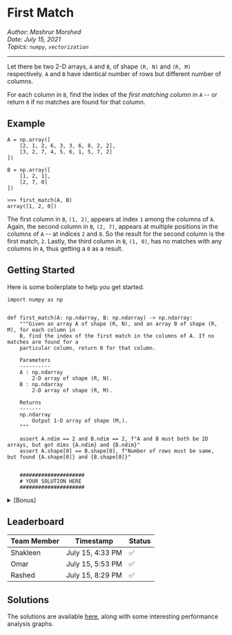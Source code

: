 # First Match

*Author: Mashrur Morshed* <br>
*Date: July 15, 2021* <br>
*Topics: `numpy`, `vectorization`*

---

Let there be two 2-D arrays, `A` and `B`, of shape `(R, N)` and `(R, M)` respectively. `A` and `B` have identical number of rows but different number of columns.

For each column in `B`, find the index of the *first matching column* in `A` -- or return `0` if no matches are found for that column.

## Example

```
A = np.array([
    [2, 1, 2, 6, 3, 3, 6, 8, 2, 2],
    [3, 2, 7, 4, 5, 6, 1, 5, 7, 2]
])

B = np.array([
    [1, 2, 1],
    [2, 7, 0]
])

>>> first_match(A, B)
array([1, 2, 0])
```

The first column in `B`, `(1, 2)`, appears at index `1` among the columns of `A`. Again, the second column in `B`, `(2, 7)`, appears at multiple positions in the columns of `A` -- at indices `2` and `8`. So the result for the second column is the first match, `2`. Lastly, the third column in `B`, `(1, 0)`, has no matches with any columns in `A`, thus getting a `0` as a result.



## Getting Started

Here is some boilerplate to help you get started.

```
import numpy as np


def first_match(A: np.ndarray, B: np.ndarray) -> np.ndarray:
    """Given an array A of shape (R, N), and an array B of shape (R, M), for each column in
    B, find the index of the first match in the columns of A. If no matches are found for a
    particular column, return 0 for that column.

    Parameters
    ----------
    A : np.ndarray
        2-D array of shape (R, N).
    B : np.ndarray
        2-D array of shape (R, M).

    Returns
    -------
    np.ndarray
        Output 1-D array of shape (M,).
    """

    assert A.ndim == 2 and B.ndim == 2, f"A and B must both be 2D arrays, but got dims {A.ndim} and {B.ndim}"
    assert A.shape[0] == B.shape[0], f"Number of rows must be same, but found {A.shape[0]} and {B.shape[0]}"


    #####################
    # YOUR SOLUTION HERE
    #####################

```

<details>
  <summary> [Bonus] </summary>
  
    While you can loop over and solve this problem, bonus points if you can do this in a single line of code!
  
</details>

## Leaderboard

|  Team Member  |       Timestamp        | Status |
| ------------- | ---------------------- | ------ |
| Shakleen      |    July 15, 4:33 PM    |   ✅   |
| Omar          |    July 15, 5:53 PM    |   ✅   |
| Rashed        |    July 15, 8:29 PM    |   ✅   |

## Solutions

The solutions are available [here](https://colab.research.google.com/drive/1IRTfgkQ1QWhrLX7FdcY5AmPz6eT-si4L?usp=sharing), along with some interesting performance analysis graphs.